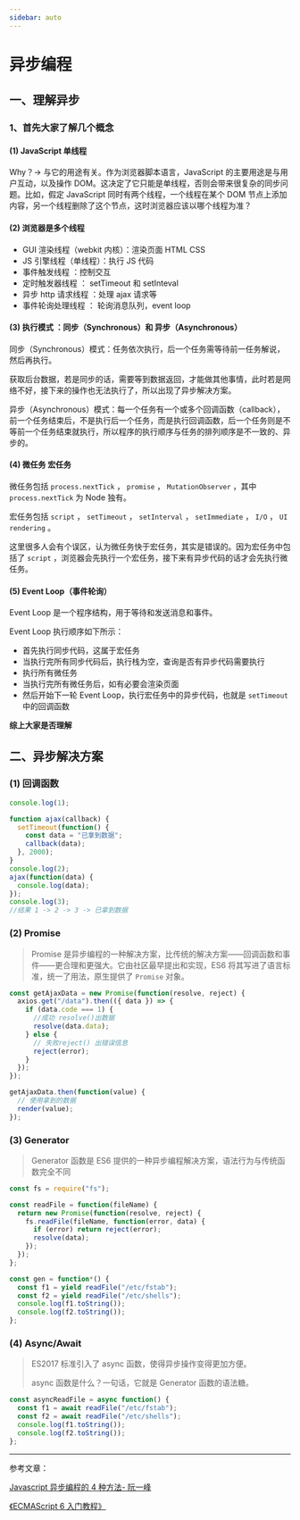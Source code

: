 ```yaml
---
sidebar: auto
---
```


# 异步编程

## 一、理解异步

### 1、首先大家了解几个概念

#### (1) JavaScript 单线程

Why？-> 与它的用途有关。作为浏览器脚本语言，JavaScript 的主要用途是与用户互动，以及操作 DOM。这决定了它只能是单线程，否则会带来很复杂的同步问题。比如，假定 JavaScript 同时有两个线程，一个线程在某个 DOM 节点上添加内容，另一个线程删除了这个节点，这时浏览器应该以哪个线程为准？

#### (2) 浏览器是多个线程

- GUI 渲染线程（webkit 内核）：渲染页面 HTML CSS
- JS 引擎线程（单线程）：执行 JS 代码
- 事件触发线程 ：控制交互
- 定时触发器线程 ： setTimeout 和 setInteval
- 异步 http 请求线程 ：处理 ajax 请求等
- 事件轮询处理线程 ： 轮询消息队列，event loop

#### (3) 执行模式 ：同步（Synchronous）和 异步（Asynchronous）

同步（Synchronous）模式：任务依次执行，后一个任务需等待前一任务解说，然后再执行。

获取后台数据，若是同步的话，需要等到数据返回，才能做其他事情，此时若是网络不好，接下来的操作也无法执行了，所以出现了异步解决方案。

异步（Asynchronous）模式：每一个任务有一个或多个回调函数（callback），前一个任务结束后，不是执行后一个任务，而是执行回调函数，后一个任务则是不等前一个任务结束就执行，所以程序的执行顺序与任务的排列顺序是不一致的、异步的。

#### (4) 微任务 宏任务

微任务包括 `process.nextTick` ， `promise` ， `MutationObserver` ，其中 `process.nextTick` 为 Node 独有。

宏任务包括 `script` ， `setTimeout` ， `setInterval` ， `setImmediate` ， `I/O` ， `UI rendering` 。

这里很多人会有个误区，认为微任务快于宏任务，其实是错误的。因为宏任务中包括了 `script` ，浏览器会先执行一个宏任务，接下来有异步代码的话才会先执行微任务。

#### (5) Event Loop（事件轮询）

Event Loop 是一个程序结构，用于等待和发送消息和事件。

Event Loop 执行顺序如下所示：

- 首先执行同步代码，这属于宏任务
- 当执行完所有同步代码后，执行栈为空，查询是否有异步代码需要执行
- 执行所有微任务
- 当执行完所有微任务后，如有必要会渲染页面
- 然后开始下一轮 Event Loop，执行宏任务中的异步代码，也就是 `setTimeout` 中的回调函数

**综上大家是否理解**

## 二、异步解决方案

### (1) 回调函数

```js
console.log(1);

function ajax(callback) {
  setTimeout(function() {
    const data = "已拿到数据";
    callback(data);
  }, 2000);
}
console.log(2);
ajax(function(data) {
  console.log(data);
});
console.log(3);
//结果 1 -> 2 -> 3 -> 已拿到数据
```

### (2) Promise

> Promise 是异步编程的一种解决方案，比传统的解决方案——回调函数和事件——更合理和更强大。它由社区最早提出和实现，ES6 将其写进了语言标准，统一了用法，原生提供了 `Promise` 对象。

```js
const getAjaxData = new Promise(function(resolve, reject) {
  axios.get("/data").then(({ data }) => {
    if (data.code === 1) {
      //成功 resolve()出数据
      resolve(data.data);
    } else {
      // 失败reject() 出错误信息
      reject(error);
    }
  });
});

getAjaxData.then(function(value) {
  // 使用拿到的数据
  render(value);
});
```

### (3) Generator

> Generator 函数是 ES6 提供的一种异步编程解决方案，语法行为与传统函数完全不同

```js
const fs = require("fs");

const readFile = function(fileName) {
  return new Promise(function(resolve, reject) {
    fs.readFile(fileName, function(error, data) {
      if (error) return reject(error);
      resolve(data);
    });
  });
};

const gen = function*() {
  const f1 = yield readFile("/etc/fstab");
  const f2 = yield readFile("/etc/shells");
  console.log(f1.toString());
  console.log(f2.toString());
};
```

### (4) Async/Await

> ES2017 标准引入了 async 函数，使得异步操作变得更加方便。
>
> async 函数是什么？一句话，它就是 Generator 函数的语法糖。

```js
const asyncReadFile = async function() {
  const f1 = await readFile("/etc/fstab");
  const f2 = await readFile("/etc/shells");
  console.log(f1.toString());
  console.log(f2.toString());
};
```

---

参考文章：

[Javascript 异步编程的 4 种方法- 阮一峰](http://www.ruanyifeng.com/blog/2012/12/asynchronous＿javascript.html)

[《ECMAScript 6 入门教程》](https://es6.ruanyifeng.com/)
